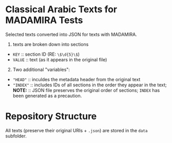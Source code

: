 # Classical Arabic Texts for MADAMIRA Tests

Selected texts converted into JSON for texts with MADAMIRA.

1. texts are broken down into sections
  - `KEY` :: section ID (RE: `\$\d{5}\$`)
  - `VALUE` :: text (as it appears in the original file)
2. Two additional "variables":
  - `"HEAD"` :: inculdes the metadata header from the original text
  - `"INDEX"` :: includes IDs of all sections in the order they appear in the text; **NOTE:** :: JSON file preserves the original order of sections; `INDEX` has been generated as a precaution.

 # Repository Structure

All texts (preserve their original URIs + `.json`) are stored in the `data` subfolder.
